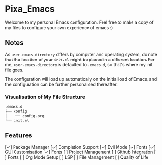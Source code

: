 # Pixa_Emacs
Welcome to my personal Emacs configuration. Feel free to make a copy of my files to configure your own experience of emacs :)

## Notes
As ``user-emacs-directory`` differs by computer and operating system, do note that the location of your ``init.el`` might be placed in a different location. For me, ``user-emacs-directory`` is defaulted to ``.emacs.d``, so that's where my init file goes.

The configuration will load up automatically on the initial load of Emacs, and the configuration can be further personalised thereafter.

### Visualisation of My File Structure
``` bash
.emacs.d
├── config
│   └── config.org
└── init.el
```
## Features
\[✓\] Package Manager 
\[✓\] Completion Support
\[✓\] Evil Mode
\[✓\] Fonts
\[✓\] GUI Customisation
\[✓\] Fonts
\[ \] Project Management
\[ \] Github Integration
\[ \] Fonts
\[ \] Org Mode Setup
\[ \] LSP
\[ \] File Management
\[ \] Quality of Life